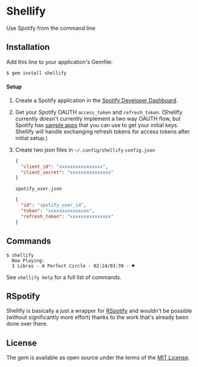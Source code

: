 Shellify
========

Use Spotify from the command line

Installation
------------

Add this line to your application's Gemfile:

```bash
$ gem install shellify
```

#### Setup

1. Create a Spotify application in the [Spotify Developer Dashboard](https://developer.spotify.com/dashboard).
1. Get your Spotify OAUTH `access_token` and `refresh_token`. (Shelilfy currently doesn't currently implement a two way OAUTH flow, but Spotify has [sample apps](https://github.com/spotify/web-api-auth-examples) that you can use  to get your initial keys. Shellify will handle exchanging refresh tokens for access tokens after initial setup.)
1. Create two json files in `~/.config/shellify`
    `config.json`
    ```json
    {
      "client_id": "xxxxxxxxxxxxxxxx",
      "client_secret": "xxxxxxxxxxxxxxx"
    }
    ```

    `spotify_user.json`
    ```json
    {
      "id": "spotify_user_id",
      "token": "xxxxxxxxxxxxxxx",
      "refresh_token": "xxxxxxxxxxxxxxx"
    }
    ```

Commands
--------

```
$ shellify
  Now Playing:
  3 Libras - A Perfect Circle - 02:24/03:39 - ♥
```

See `shellify help` for a full list of commands.

RSpotify
--------

Shellify is basically a just a wrapper for [RSpotify](https://github.com/guilhermesad/rspotify) and wouldn't be possible (without significantly more effort) thanks to the work that's already been done over there.

License
-------

The gem is available as open source under the terms of the [MIT License](https://opensource.org/licenses/MIT).

